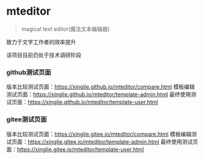 # mteditor
> magical text editor(魔法文本编辑器)

致力于文字工作者的效率提升

该项目目前仍处于技术调研阶段
### github测试页面

版本比较测试页面：https://xinglie.github.io/mteditor/compare.html
模板编辑测试页面：https://xinglie.github.io/mteditor/template-admin.html
最终使用测试页面：https://xinglie.github.io/mteditor/template-user.html

### gitee测试页面
版本比较测试页面：https://xinglie.gitee.io/mteditor/compare.html
模板编辑测试页面：https://xinglie.gitee.io/mteditor/template-admin.html
最终使用测试页面：https://xinglie.gitee.io/mteditor/template-user.html